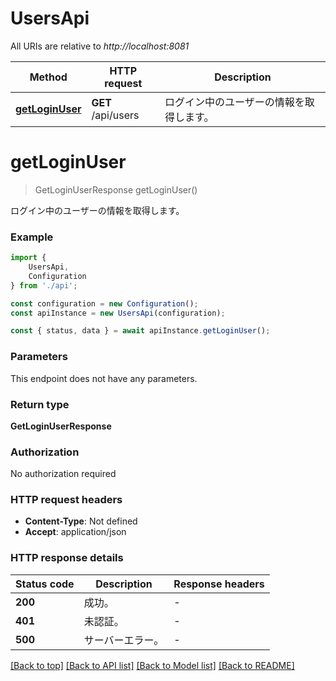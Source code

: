 # UsersApi

All URIs are relative to *http://localhost:8081*

|Method | HTTP request | Description|
|------------- | ------------- | -------------|
|[**getLoginUser**](#getloginuser) | **GET** /api/users | ログイン中のユーザーの情報を取得します。|

# **getLoginUser**
> GetLoginUserResponse getLoginUser()

ログイン中のユーザーの情報を取得します。

### Example

```typescript
import {
    UsersApi,
    Configuration
} from './api';

const configuration = new Configuration();
const apiInstance = new UsersApi(configuration);

const { status, data } = await apiInstance.getLoginUser();
```

### Parameters
This endpoint does not have any parameters.


### Return type

**GetLoginUserResponse**

### Authorization

No authorization required

### HTTP request headers

 - **Content-Type**: Not defined
 - **Accept**: application/json


### HTTP response details
| Status code | Description | Response headers |
|-------------|-------------|------------------|
|**200** | 成功。 |  -  |
|**401** | 未認証。 |  -  |
|**500** | サーバーエラー。 |  -  |

[[Back to top]](#) [[Back to API list]](../README.md#documentation-for-api-endpoints) [[Back to Model list]](../README.md#documentation-for-models) [[Back to README]](../README.md)

